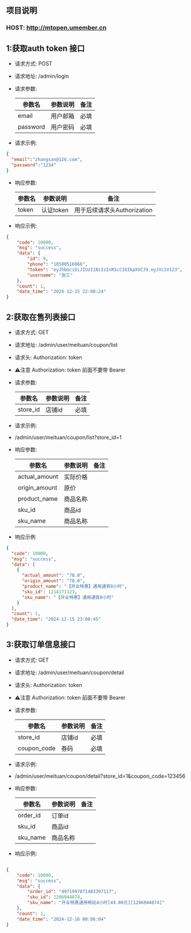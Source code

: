 ## 项目说明
### HOST: http://mtopen.umember.cn

## 1:获取auth token 接口

- 请求方式: POST
- 请求地址: /admin/login

- 请求参数:

  | 参数名      | 参数说明 | 备注 |
  |----------|------|----|
  | email    | 用户邮箱 | 必填 |
  | password | 用户密码 | 必填 |

- 请求示例:
```json
{
  "email":"zhangsan@126.com",
  "password":"1234"
}
```
- 响应参数:

  | 参数名   | 参数说明    | 备注                   |
  |-------|---------|----------------------|
  | token | 认证token | 用于后续请求头Authorization |

- 响应示例:
```json
{
    "code": 10000,
    "msg": "success",
    "data": {
        "id": 9,
        "phone": "18500516066",
        "token": "eyJhbGciOiJIUzI1NiIsInR5cCI6IkpXVCJ9.eyJVc2V123",
        "username": "张三"
    },
    "count": 1,
    "date_time": "2024-12-15 22:08:24"
}
```


## 2:获取在售列表接口

- 请求方式: GET
- 请求地址: /admin/user/meituan/coupon/list
- 请求头: Authorization: token
- ⚠️注意 Authorization: token 前面不要带 Bearer
- 请求参数:

  | 参数名      | 参数说明 | 备注 |
  |----------|------|----|
  | store_id | 店铺id | 必填 |

- 请求示例:
- /admin/user/meituan/coupon/list?store_id=1

- 响应参数:

  | 参数名           | 参数说明 | 备注 |
  |---------------|------|----|
  | actual_amount | 实际价格 |    |
  | origin_amount | 原价   |    |
  | product_name  | 商品名称 |    |
  | sku_id        | 商品id |    |
  | sku_name      | 商品名称 |    |

- 响应示例
```json
{
  "code": 10000,
  "msg": "success",
  "data": [
    {
      "actual_amount": "78.0",
      "origin_amount": "78.0",
      "product_name": "【开业特惠】通用通宵8小时",
      "sku_id": 1214171123,
      "sku_name": "【开业特惠】通用通宵8小时"
    }
  ],
  "count": 1,
  "date_time": "2024-12-15 23:00:45"
}
```

## 3:获取订单信息接口

- 请求方式: GET
- 请求地址: /admin/user/meituan/coupon/detail
- 请求头: Authorization: token
- ⚠️注意 Authorization: token 前面不要带 Bearer
- 请求参数:

  | 参数名         | 参数说明 | 备注 |
  |-------------|------|----|
  | store_id    | 店铺id | 必填 |
  | coupon_code | 券码   | 必填 |

- 请求示例:
- /admin/user/meituan/coupon/detail?store_id=1&coupon_code=123456

- 响应参数:

    | 参数名       | 参数说明 | 备注 |
    |-----------|------|----|
    | order_id  | 订单id |    |
    | sku_id    | 商品id |    |
    |  sku_name | 商品名称 |    |

- 响应示例:
```json

{
    "code": 10000,
    "msg": "success",
    "data": {
        "order_id": "4971997871483397117",
        "sku_id": 1206944074,
        "sku_name": "开业特惠通用畅玩4小时[49.00元][1206944074]"
    },
    "count": 1,
    "date_time": "2024-12-16 00:06:04"
}

```
  